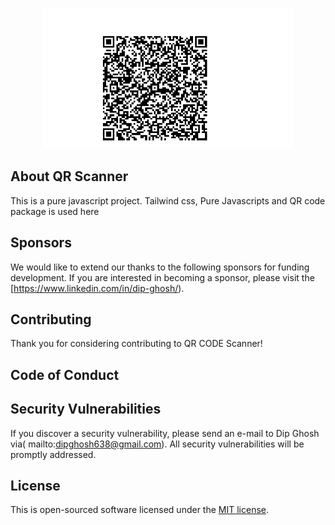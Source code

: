 <p align="center">
<a href="https://dip-qr-code-scanner.netlify.app/" target="_blank">
<img src="QR.png" width="400" alt="QR Scanner Logo"></a></p>



## About QR Scanner

This is a pure javascript project. Tailwind css, Pure Javascripts and QR code package is used here


## Sponsors

We would like to extend our thanks to the following sponsors for funding development. 
If you are interested in becoming a sponsor, please visit the  [https://www.linkedin.com/in/dip-ghosh/).



## Contributing

Thank you for considering contributing to QR CODE Scanner! 

## Code of Conduct



## Security Vulnerabilities

If you discover a security vulnerability, please send an e-mail to Dip Ghosh via( mailto:dipghosh638@gmail.com). All security vulnerabilities will be promptly addressed.

## License

This is open-sourced software licensed under the [MIT license](https://opensource.org/licenses/MIT).
